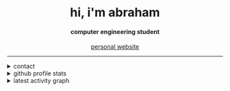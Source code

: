 <html>
<body>
  
<div align="center">
<h1 align="center">hi, i'm abraham</h1>
<h4 align="center">computer engineering student</h4>

<a href="https://ahmeda16.github.io/">personal website</a>

</div>

-----
<details>
  <summary>contact</summary>
<div>
  <samp>
    <h2 align="center">you can reach me by:</h2>
    <p align="center">
      <br/>
      <a href="https://www.linkedin.com/in/syed-abraham-ahmed/" target="blank"><img align="center"
         src="https://img.shields.io/badge/linkedin-%231DA1F2.svg?style=for-the-badge&logo=linkedin&logoColor=white"
         alt="azzar" height="30"/></a>
      <a href="mailto:syed.abraham14@gmail.com" target="blank"><img align="center"
         src="https://img.shields.io/badge/gmail-EA4335.svg?style=for-the-badge&logo=gmail&logoColor=white"
         alt="azzar" height="30"/></a>
      <a href="https://instagram.com/abragraphs" target="blank"><img align="center"
         src="https://img.shields.io/badge/instagram-%23E4405F.svg?style=for-the-badge&logo=Instagram&logoColor=white"
         alt="abraham" height="30"/></a>
    </p>
  </samp>
</div>
</details>

<details> 
  <summary>github profile stats</summary>
  <div>
  <samp>
    <h2 align="center"> github stats </h2>
      <br/>
    <details open>
  <summary><h3>languages</h3></summary>
            <p align="center">
        <a href="https://github.com/ahmeda16/">
          <img src="https://github-readme-stats.vercel.app/api/top-langs/?username=ahmeda16&langs_count=6&theme=gruvbox&layout=compact&hide_border=true"
          alt="ahmeda16 :: overall Top Langs " /></a>
      </p>
        <p align="center">
          <a href="https://github.com/ahmeda16/">
          <img width="45%" src="https://github-profile-summary-cards.vercel.app/api/cards/repos-per-language?username=ahmeda16&theme=gruvbox&layout=compact&hide_border=true"
          alt="ahmeda16 :: Top Langs by repo" />
          <img width="45%" src="https://github-profile-summary-cards.vercel.app/api/cards/most-commit-language?username=ahmeda16&theme=gruvbox&layout=compact&hide_border=true"
          alt="ahmeda16 :: Top Langs by commit" />
          </a>
        </p>
</details>
    <details open>
  <summary><h3>statistics</h3></summary>
        <p align="center">
          <a href="https://github.com/ahmeda16/">
          <img width="49.5%" src="https://github-readme-stats.vercel.app/api?username=ahmeda16&show_icons=true&theme=gruvbox&hide_border=true" />
          <img width="49.5%" src="https://github-readme-streak-stats.herokuapp.com/?user=ahmeda16&theme=gruvbox&hide_border=true" />
          </a>
       </p>
     <br>
     </samp>
  </div>    
</details>

<details>
  <summary>latest activity graph</summary>
  <samp>
  <br/>
  <h2 align="center"> latest contribution </h2>
<a href="https://github.com/ashutosh00710/github-readme-activity-graph">
  <img alt="abrahams' activity graph" src="https://github-readme-activity-graph.vercel.app/graph?username=ahmeda16&theme=github-compact&hide_border=true" /></a>
<br/>
  </samp>
  </details>
  
</body>
</html>
